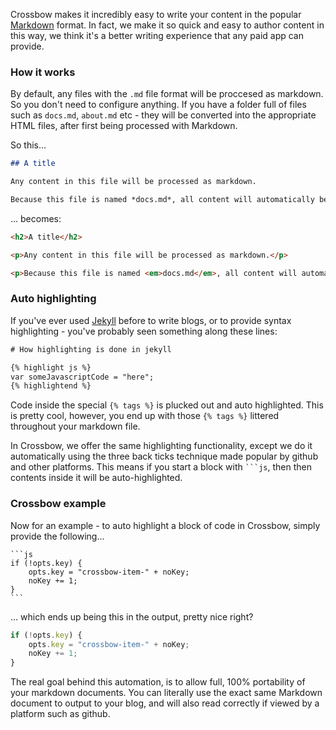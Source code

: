 Crossbow makes it incredibly easy to write your content
in the popular [Markdown]({{site.links.markdown}}) format. In fact, we make it so quick and easy 
to author content in this way, we think it's a better writing experience 
that any paid app can provide.

### How it works

By default, any files with the `.md` file format will be proccesed
as markdown. So you don't need to configure anything. If you 
have a folder full of files such as `docs.md`, `about.md` etc - they
will be converted into the appropriate HTML files, after first being
processed with Markdown.

So this...

```markdown
## A title

Any content in this file will be processed as markdown.

Because this file is named *docs.md*, all content will automatically be processed
```

... becomes:

```markdown
<h2>A title</h2>

<p>Any content in this file will be processed as markdown.</p>

<p>Because this file is named <em>docs.md</em>, all content will automatically be processed</p>
```

### Auto highlighting

If you've ever used [Jekyll]({{site.links.jekyll}}) before to write
blogs, or to provide syntax highlighting - you've probably seen something
along these lines: 

```hbs
# How highlighting is done in jekyll

{% highlight js %}
var someJavascriptCode = "here";
{% highlightend %}
```

Code inside the special `{% tags %}` is plucked out and auto 
highlighted. This is pretty cool, however, you end up with those `{% tags %}`
littered throughout your markdown file.

In Crossbow, we offer the same highlighting functionality, except we do it 
automatically using the three back ticks technique made popular by github and 
other platforms. This means if you start a block with <code>```js</code>, then 
then contents inside it will be auto-highlighted. 
 
### Crossbow example

Now for an example - to auto highlight a block of code in Crossbow, simply provide
 the following...

    ```js
    if (!opts.key) {
        opts.key = "crossbow-item-" + noKey;
        noKey += 1;
    }
    ```
... which ends up being this in the output, pretty nice right?

```js
if (!opts.key) {
    opts.key = "crossbow-item-" + noKey;
    noKey += 1;
}
```

The real goal behind this automation, is to allow full, 100% portability
 of your markdown documents. You can literally use the exact same Markdown
 document to output to your blog, and will also read correctly if viewed
 by a platform such as github.




